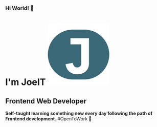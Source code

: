 ### Hi World! 🤖
# I'm JoeIT        ![JoeIT Logo](android-chrome-192x192.png)
## Frontend Web Developer 

**Self-taught learning something new every day following the path of Frontend development.**
#OpenToWork 🚀



<!--
**JoseIgnacioTapia/JoseIgnacioTapia** is a ✨ _special_ ✨ repository because its `README.md` (this file) appears on your GitHub profile.

Here are some ideas to get you started:

- 🔭 I’m currently working on ...
- 🌱 I’m currently learning ...
- 👯 I’m looking to collaborate on ...
- 🤔 I’m looking for help with ...
- 💬 Ask me about ...
- 📫 How to reach me: ...
- 😄 Pronouns: ...
- ⚡ Fun fact: ...
-->
